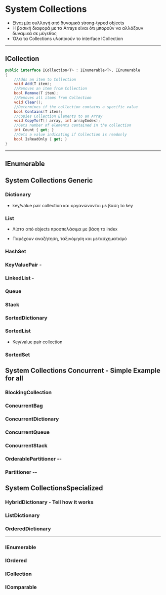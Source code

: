 # System Collections

* Είναι μία συλλογή από δυναμικά strong-typed objects
* Η βασική διαφορά με τα Arrays είναι ότι μπορούν να αλλάζουν δυναμικά σε μέγεθος
* Όλα τα Collections υλοποιούν το interface ICollection

---

## ICollection

```csharp
public interface ICollection<T> : IEnumerable<T>, IEnumerable
{
    //Adds an item to Collection
    void Add(T item);
    //Removes an item from Collection
    bool Remove(T item);
    //Removes all items from Collection
    void Clear();
    //Determines if the collection contains a specific value
    bool Contains(T item);
    //Copies Collection Elements to an Array
    void CopyTo(T[] array, int arrayIndex);
    //Gets number of elements contained in the collection
    int Count { get; }
    //Gets a value indicating if Collection is readonly
    bool IsReadOnly { get; }
}
```

---

## IEnumerable

## System Collections Generic

### Dictionary

* key/value pair collection και οργανώνονται με βάση το key

### List

* Λίστα από objects προσπελάσιμα με βάση τo index

* Παρέχουν αναζήτηση, ταξινόμηση και μετασχηματισμό


### HashSet

### KeyValuePair -

### LinkedList -

### Queue

### Stack

### SortedDictionary

### SortedList

* Key/value pair collection 

### SortedSet

## System Collections Concurrent - Simple Example for all

### BlockingCollection

### ConcurrentBag

### ConcurrentDictionary

### ConcurrentQueue

### ConcurrentStack

### OrderablePartitioner --

### Partitioner --

## System Collections ​Specialized

### HybridDictionary - Tell how it works

### ListDictionary

### OrderedDictionary

---

### IEnumerable

### IOrdered

### ICollection

### IComparable
